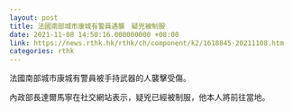 ```yaml
---
layout: post
title: 法國南部城市康城有警員遇襲　疑兇被制服
date: 2021-11-08 14:50:16.000000000 +08:00
link: https://news.rthk.hk/rthk/ch/component/k2/1618845-20211108.htm
categories: rthk
---
```


法國南部城市康城有警員被手持武器的人襲擊受傷。

內政部長達爾馬寧在社交網站表示，疑兇已經被制服，他本人將前往當地。
